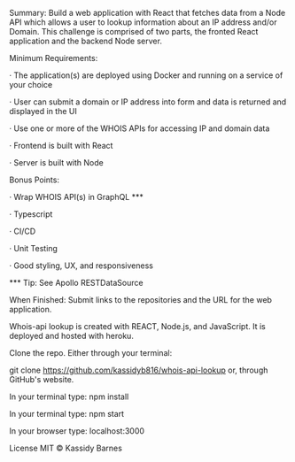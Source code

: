 Summary:
Build a web application with React that fetches data from a Node API which allows a user to lookup information about an IP address and/or Domain. This challenge is comprised of two parts, the fronted React application and the backend Node server.

Minimum Requirements:

· The application(s) are deployed using Docker and running on a service of your choice

· User can submit a domain or IP address into form and data is returned and displayed in the UI

· Use one or more of the WHOIS APIs for accessing IP and domain data

· Frontend is built with React

· Server is built with Node

Bonus Points:

· Wrap WHOIS API(s) in GraphQL \*\*\*

· Typescript

· CI/CD

· Unit Testing

· Good styling, UX, and responsiveness

\*\*\* Tip: See Apollo RESTDataSource

When Finished: Submit links to the repositories and the URL for the web application.

Whois-api lookup is created with REACT, Node.js, and JavaScript. It is deployed and hosted with heroku.

Clone the repo. Either through your terminal:

git clone https://github.com/kassidyb816/whois-api-lookup
or, through GitHub's website.

In your terminal type:
npm install

In your terminal type:
npm start

In your browser type: localhost:3000

License
MIT © Kassidy Barnes
